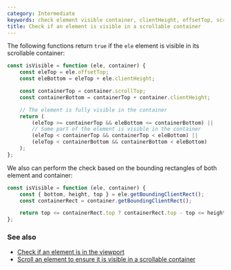 ```yaml
---
category: Intermediate
keywords: check element visible container, clientHeight, offsetTop, scrollTop
title: Check if an element is visible in a scrollable container
---
```


The following functions return `true` if the `ele` element is visible in its scrollable container:

```js
const isVisible = function (ele, container) {
    const eleTop = ele.offsetTop;
    const eleBottom = eleTop + ele.clientHeight;

    const containerTop = container.scrollTop;
    const containerBottom = containerTop + container.clientHeight;

    // The element is fully visible in the container
    return (
        (eleTop >= containerTop && eleBottom <= containerBottom) ||
        // Some part of the element is visible in the container
        (eleTop < containerTop && containerTop < eleBottom) ||
        (eleTop < containerBottom && containerBottom < eleBottom)
    );
};
```

We also can perform the check based on the bounding rectangles of both element and container:

```js
const isVisible = function (ele, container) {
    const { bottom, height, top } = ele.getBoundingClientRect();
    const containerRect = container.getBoundingClientRect();

    return top <= containerRect.top ? containerRect.top - top <= height : bottom - containerRect.bottom <= height;
};
```

### See also

-   [Check if an element is in the viewport](/check-if-an-element-is-in-the-viewport)
-   [Scroll an element to ensure it is visible in a scrollable container](/scroll-an-element-to-ensure-it-is-visible-in-a-scrollable-container)
